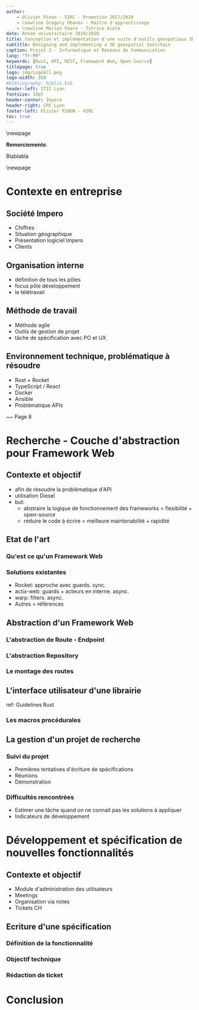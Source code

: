 ```yaml
---
author: 
    - Olivier Pinon - 5IRC - Promotion 2017/2020 
    - \newline Grégory Obanos - Maître d'apprentissage 
    - \newline Marion Foare - Tutrice école
date: Année universitaire 2019/2020
title: Conception et implémentation d'une suite d'outils géospatiaux 3D
subtitle: Designing and implementing a 3D geospatial toolchain
caption: Projet 3 - Informatique et Réseaux de Communication 
lang: "fr-FR"
keywords: [Rust, API, REST, Framework Web, Open-Source]
titlepage: true
logo: img/LogoAll.png
logo-width: 350
#bibliography: biblio.bib
header-left: ITII Lyon
fontsize: 10pt
header-center: Impero
header-right: CPE Lyon
footer-left: Olivier PINON - 4IRC
toc: true
---
```


\newpage 

**Remerciements**: 

Blablabla

\newpage

# Contexte en entreprise 

## Société Impero 

* Chiffres 
* Situation géographique
* Présentation logiciel Impero
* Clients

## Organisation interne 

* définition de tous les pôles
* focus pôle développement 
* le télétravail 

## Méthode de travail 

* Méthode agile
* Outils de gestion de projet
* tâche de spécification avec PO et UX 

## Environnement technique, problématique à résoudre

* Rust + Rocket 
* TypeScript / React
* Docker
* Ansible
* Problématique APIs 

~~ Page 8

# Recherche - Couche d'abstraction pour Framework Web

## Contexte et objectif 

* afin de résoudre la problématique d'API
* utilisation Diesel 
* but: 
	* abstraire la logique de fonctionnement des frameworks = flexibilité + open-source 
	* réduire le code à écrire = meilleure maintenabilité + rapidité 

## Etat de l'art

### Qu'est ce qu'un Framework Web

### Solutions existantes

* Rocket: approche avec guards. sync.
* actix-web: guards + acteurs en interne. async.
* warp: filters. async.
* Autres = références

## Abstraction d'un Framework Web 

### L'abstraction de Route - Endpoint

### L'abstraction Repository

### Le montage des routes  

## L'interface utilisateur d'une librairie

ref: Guidelines Rust

### Les macros procédurales  

## La gestion d'un projet de recherche

### Suivi du projet 

* Premières tentatives d'écriture de spécifications
* Réunions
* Démonstration

### Difficultés rencontrées

* Estimer une tâche quand on ne connait pas les solutions à appliquer
* Indicateurs de développement

# Développement et spécification de nouvelles fonctionnalités

## Contexte et objectif

* Module d'administration des utilisateurs
* Meetings
* Organisation via notes 
* Tickets CH

## Ecriture d'une spécification 

### Définition de la fonctionnalité 

### Objectif technique 

### Rédaction de ticket 

# Conclusion 


